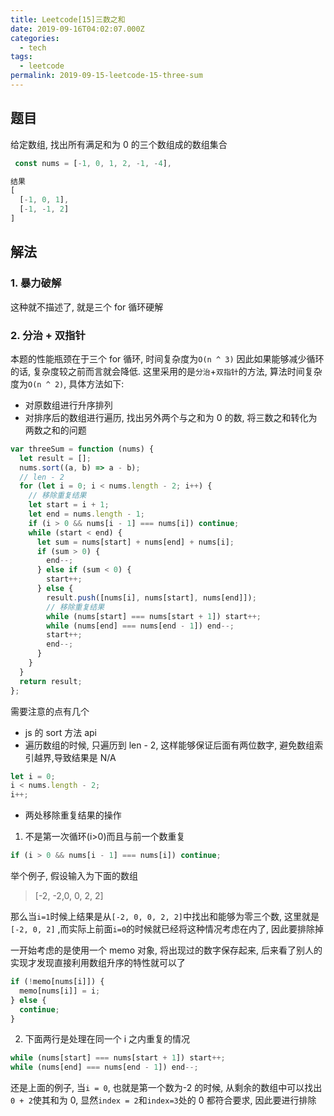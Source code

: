 ```yaml
---
title: Leetcode[15]三数之和
date: 2019-09-16T04:02:07.000Z
categories:
  - tech
tags:
  - leetcode
permalink: 2019-09-15-leetcode-15-three-sum
---
```


## 题目

给定数组, 找出所有满足和为 0 的三个数组成的数组集合

```js
 const nums = [-1, 0, 1, 2, -1, -4],

结果
[
  [-1, 0, 1],
  [-1, -1, 2]
]
```

## 解法

### 1. 暴力破解

这种就不描述了, 就是三个 for 循环硬解

### 2. 分治 + 双指针

本题的性能瓶颈在于三个 for 循环, 时间复杂度为`O(n ^ 3)` 因此如果能够减少循环的话, 复杂度较之前而言就会降低. 这里采用的是`分治`+`双指针`的方法, 算法时间复杂度为`O(n ^ 2)`, 具体方法如下:

- 对原数组进行升序排列
- 对排序后的数组进行遍历, 找出另外两个与之和为 0 的数, 将三数之和转化为两数之和的问题

```js
var threeSum = function (nums) {
  let result = [];
  nums.sort((a, b) => a - b);
  // len - 2
  for (let i = 0; i < nums.length - 2; i++) {
    // 移除重复结果
    let start = i + 1;
    let end = nums.length - 1;
    if (i > 0 && nums[i - 1] === nums[i]) continue;
    while (start < end) {
      let sum = nums[start] + nums[end] + nums[i];
      if (sum > 0) {
        end--;
      } else if (sum < 0) {
        start++;
      } else {
        result.push([nums[i], nums[start], nums[end]]);
        // 移除重复结果
        while (nums[start] === nums[start + 1]) start++;
        while (nums[end] === nums[end - 1]) end--;
        start++;
        end--;
      }
    }
  }
  return result;
};
```

需要注意的点有几个

- js 的 sort 方法 api
- 遍历数组的时候, 只遍历到 len - 2, 这样能够保证后面有两位数字, 避免数组索引越界,导致结果是 N/A

```js
let i = 0;
i < nums.length - 2;
i++;
```

- 两处移除重复结果的操作

1. 不是第一次循环(i>0)而且与前一个数重复

```js
if (i > 0 && nums[i - 1] === nums[i]) continue;
```

举个例子, 假设输入为下面的数组

> [-2, -2,0, 0, 2, 2]

那么当`i=1`时候上结果是从`[-2, 0, 0, 2, 2]`中找出和能够为零三个数, 这里就是`[-2, 0, 2]` ,而实际上前面`i=0`的时候就已经将这种情况考虑在内了, 因此要排除掉

一开始考虑的是使用一个 memo 对象, 将出现过的数字保存起来, 后来看了别人的实现才发现直接利用数组升序的特性就可以了

```js
if (!memo[nums[i]]) {
  memo[nums[i]] = i;
} else {
  continue;
}
```

2. 下面两行是处理在同一个 i 之内重复的情况

```js
while (nums[start] === nums[start + 1]) start++;
while (nums[end] === nums[end - 1]) end--;
```

还是上面的例子, 当`i = 0`, 也就是第一个数为-2 的时候, 从剩余的数组中可以找出`0 + 2`使其和为 0, 显然`index = 2`和`index=3`处的 0 都符合要求, 因此要进行排除

```

```
